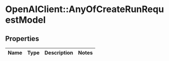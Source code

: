 # OpenAIClient::AnyOfCreateRunRequestModel

## Properties
Name | Type | Description | Notes
------------ | ------------- | ------------- | -------------

